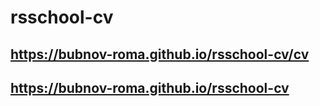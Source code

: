 # rsschool-cv

## https://bubnov-roma.github.io/rsschool-cv/cv
## https://bubnov-roma.github.io/rsschool-cv
